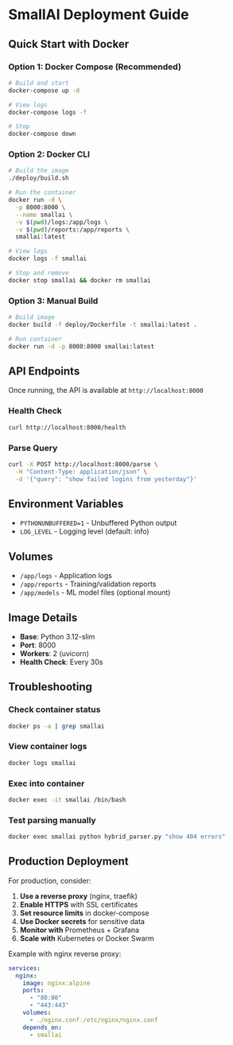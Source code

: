 # SmallAI Deployment Guide

## Quick Start with Docker

### Option 1: Docker Compose (Recommended)

```bash
# Build and start
docker-compose up -d

# View logs
docker-compose logs -f

# Stop
docker-compose down
```

### Option 2: Docker CLI

```bash
# Build the image
./deploy/build.sh

# Run the container
docker run -d \
  -p 8000:8000 \
  --name smallai \
  -v $(pwd)/logs:/app/logs \
  -v $(pwd)/reports:/app/reports \
  smallai:latest

# View logs
docker logs -f smallai

# Stop and remove
docker stop smallai && docker rm smallai
```

### Option 3: Manual Build

```bash
# Build image
docker build -f deploy/Dockerfile -t smallai:latest .

# Run container
docker run -d -p 8000:8000 smallai:latest
```

## API Endpoints

Once running, the API is available at `http://localhost:8000`

### Health Check
```bash
curl http://localhost:8000/health
```

### Parse Query
```bash
curl -X POST http://localhost:8000/parse \
  -H "Content-Type: application/json" \
  -d '{"query": "show failed logins from yesterday"}'
```

## Environment Variables

- `PYTHONUNBUFFERED=1` - Unbuffered Python output
- `LOG_LEVEL` - Logging level (default: info)

## Volumes

- `/app/logs` - Application logs
- `/app/reports` - Training/validation reports
- `/app/models` - ML model files (optional mount)

## Image Details

- **Base**: Python 3.12-slim
- **Port**: 8000
- **Workers**: 2 (uvicorn)
- **Health Check**: Every 30s

## Troubleshooting

### Check container status
```bash
docker ps -a | grep smallai
```

### View container logs
```bash
docker logs smallai
```

### Exec into container
```bash
docker exec -it smallai /bin/bash
```

### Test parsing manually
```bash
docker exec smallai python hybrid_parser.py "show 404 errors"
```

## Production Deployment

For production, consider:

1. **Use a reverse proxy** (nginx, traefik)
2. **Enable HTTPS** with SSL certificates
3. **Set resource limits** in docker-compose
4. **Use Docker secrets** for sensitive data
5. **Monitor with** Prometheus + Grafana
6. **Scale with** Kubernetes or Docker Swarm

Example with nginx reverse proxy:

```yaml
services:
  nginx:
    image: nginx:alpine
    ports:
      - "80:80"
      - "443:443"
    volumes:
      - ./nginx.conf:/etc/nginx/nginx.conf
    depends_on:
      - smallai
```
